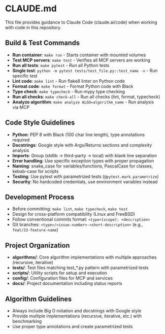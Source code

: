 # CLAUDE.md

This file provides guidance to Claude Code (claude.ai/code) when working with code in this repository.

## Build & Test Commands
- **Run container**: `make run` - Starts container with mounted volumes
- **Test MCP servers**: `make test` - Verifies all MCP servers are working
- **Run all tests**: `make pytest` - Run all Python tests
- **Single test**: `python -m pytest tests/test_file.py::test_name -v` - Run specific test
- **Lint code**: `make lint` - Run flake8 linter on Python code
- **Format code**: `make format` - Format Python code with Black
- **Type check**: `make typecheck` - Run mypy type checking
- **Run all checks**: `make check-all` - Run all checks (lint, format, typecheck)
- **Analyze algorithm**: `make analyze ALGO=algorithm_name` - Run analysis via MCP

## Code Style Guidelines
- **Python**: PEP 8 with Black (100 char line length), type annotations required
- **Docstrings**: Google style with Args/Returns sections and complexity analysis
- **Imports**: Group (stdlib → third-party → local) with blank line separation
- **Error handling**: Use specific exception types with proper propagation
- **Naming**: snake_case for variables/functions, PascalCase for classes, kebab-case for scripts
- **Testing**: Use pytest with parametrized tests (`@pytest.mark.parametrize`)
- **Security**: No hardcoded credentials, use environment variables instead

## Development Process
- Before committing: `make lint`, `make typecheck`, `make test`
- Design for cross-platform compatibility (Linux and FreeBSD)
- Follow conventional commits format: `<type>[scope]: <description>`
- Git branches: `<type>/<issue-number>-<short-description>` (e.g., `feat/33-feature-name`)

## Project Organization
- **algorithms/**: Core algorithm implementations with multiple approaches (recursive, iterative)
- **tests/**: Test files matching test_*.py pattern with parametrized tests
- **scripts/**: Utility scripts for setup and execution
- **config/**: Configuration files for MCP and services
- **docs/**: Project documentation including status reports

## Algorithm Guidelines
- Always include Big O notation and docstrings with Google style
- Provide multiple implementations (recursive, iterative, etc.) with benchmarking
- Use proper type annotations and create parametrized tests